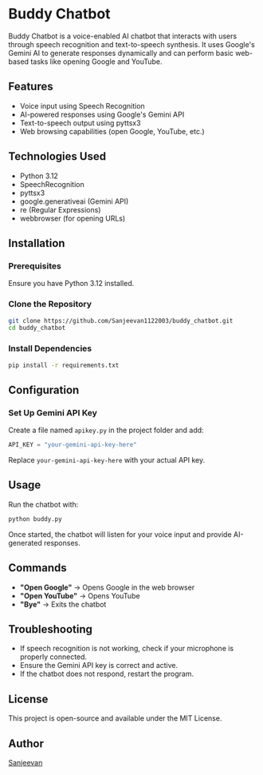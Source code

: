 # Buddy Chatbot

Buddy Chatbot is a voice-enabled AI chatbot that interacts with users through speech recognition and text-to-speech synthesis. It uses Google's Gemini AI to generate responses dynamically and can perform basic web-based tasks like opening Google and YouTube.

## Features
- Voice input using Speech Recognition
- AI-powered responses using Google's Gemini API
- Text-to-speech output using pyttsx3
- Web browsing capabilities (open Google, YouTube, etc.)

## Technologies Used
- Python 3.12
- SpeechRecognition
- pyttsx3
- google.generativeai (Gemini API)
- re (Regular Expressions)
- webbrowser (for opening URLs)

## Installation

### Prerequisites
Ensure you have Python 3.12 installed.

### Clone the Repository
```sh
git clone https://github.com/Sanjeevan1122003/buddy_chatbot.git
cd buddy_chatbot
```

### Install Dependencies
```sh
pip install -r requirements.txt
```

## Configuration
### Set Up Gemini API Key
Create a file named `apikey.py` in the project folder and add:
```python
API_KEY = "your-gemini-api-key-here"
```
Replace `your-gemini-api-key-here` with your actual API key.

## Usage
Run the chatbot with:
```sh
python buddy.py
```
Once started, the chatbot will listen for your voice input and provide AI-generated responses.

## Commands
- **"Open Google"** → Opens Google in the web browser
- **"Open YouTube"** → Opens YouTube
- **"Bye"** → Exits the chatbot

## Troubleshooting
- If speech recognition is not working, check if your microphone is properly connected.
- Ensure the Gemini API key is correct and active.
- If the chatbot does not respond, restart the program.

## License
This project is open-source and available under the MIT License.

## Author
[Sanjeevan](https://github.com/Sanjeevan1122003)

